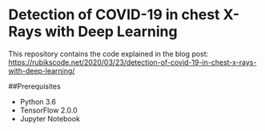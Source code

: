 # Detection of COVID-19 in chest X-Rays with Deep Learning

This repository contains the code explained in the blog post: https://rubikscode.net/2020/03/23/detection-of-covid-19-in-chest-x-rays-with-deep-learning/

##Prerequisites

- Python 3.6
- TensorFlow 2.0.0
- Jupyter Notebook